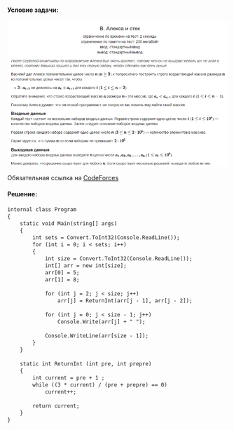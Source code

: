 #### Условие задачи:

![Condition](./src/Aleksa_and_Stack.png)

Обязательная ссылка на [CodeForces](https://codeforces.com/contest/1878/problem/B?locale=ru)

#### Решение:

```
internal class Program
{
    static void Main(string[] args)
    {
        int sets = Convert.ToInt32(Console.ReadLine());
        for (int i = 0; i < sets; i++) 
        {
            int size = Convert.ToInt32(Console.ReadLine());
            int[] arr = new int[size];
            arr[0] = 5;
            arr[1] = 8;

            for (int j = 2; j < size; j++) 
                arr[j] = ReturnInt(arr[j - 1], arr[j - 2]);

            for (int j = 0; j < size - 1; j++)
                Console.Write(arr[j] + " ");

            Console.WriteLine(arr[size - 1]);
        }
    }
 
    static int ReturnInt (int pre, int prepre)
    {
        int current = pre + 1 ;
        while ((3 * current) / (pre + prepre) == 0)
            current++;
        
        return current;
    }
}
```